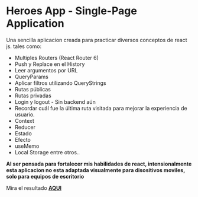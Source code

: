 # Heroes App - Single-Page Application
Una sencilla aplicacion creada para practicar diversos conceptos de react js. tales como:

- Multiples Routers (React Router 6)
- Push y Replace en el History
- Leer argumentos por URL
- QueryParams
- Aplicar filtros utilizando QueryStrings 
- Rutas públicas
- Rutas privadas
- Login y logout - Sin backend aún
- Recordar cuál fue la última ruta visitada para mejorar la experiencia de usuario.
- Context
- Reducer
- Estado
- Efecto
- useMemo
- Local Storage entre otros..

**Al ser pensada para fortalecer mis habilidades de react, intensionalmente esta aplicacion no esta adaptada visualmente para disositivos moviles, solo para equipos de escritorio**

Mira el resultado [**AQUI**](https://wilsoncorrea5.github.io/heroes-spa-app/#/login "AQUI")
